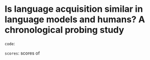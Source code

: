 # Is language acquisition similar in language models and humans? A chronological probing study


`code`: 

`scores`: scores of  
